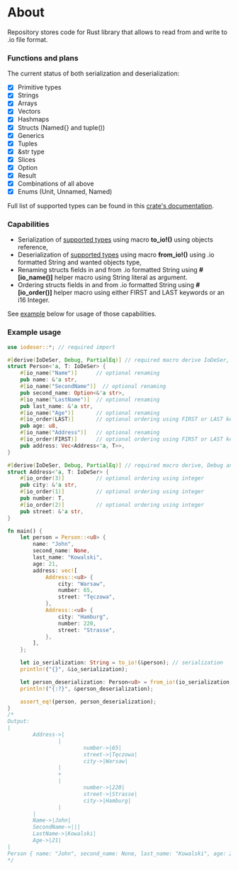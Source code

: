 # About
Repository stores code for Rust library that allows to read from and write to .io file format.

### Functions and plans
The current status of both serialization and deserialization:
- [X] Primitive types
- [X] Strings
- [X] Arrays
- [X] Vectors
- [X] Hashmaps
- [X] Structs (Named{} and tuple())
- [X] Generics
- [X] Tuples
- [X] &str type
- [X] Slices
- [X] Option
- [X] Result
- [X] Combinations of all above
- [X] Enums (Unit, Unnamed, Named)

Full list of supported types can be found in this [crate's documentation](https://docs.rs/iodeser/latest/iodeser/trait.IoDeSer.html#foreign-impls).

### Capabilities
 - Serialization of [supported types](#functions-and-plans) using macro **to_io!()** using objects reference,
 - Deserialization of [supported types](#functions-and-plans) using macro **from_io!()** using .io formatted String and wanted objects type,
 - Renaming structs fields in and from .io formatted String using **#[io_name()]** helper macro using String literal as argument.
 - Ordering structs fields in and from .io formatted String using **#[io_order()]** helper macro using either FIRST and LAST keywords or an i16 Integer.

See [example](#example-usage) below for usage of those capabilities.

### Example usage
```rust
use iodeser::*; // required import

#[derive(IoDeSer, Debug, PartialEq)] // required macro derive IoDeSer, Debug and PartialEq is not required
struct Person<'a, T: IoDeSer> {
    #[io_name("Name")]      // optional renaming
    pub name: &'a str,
    #[io_name("SecondName")]  // optional renaming
    pub second_name: Option<&'a str>,
    #[io_name("LastName")]  // optional renaming
    pub last_name: &'a str,
    #[io_name("Age")]       // optional renaming
    #[io_order(LAST)]       // optional ordering using FIRST or LAST keyword
    pub age: u8,
    #[io_name("Address")]   // optional renaming
    #[io_order(FIRST)]      // optional ordering using FIRST or LAST keyword
    pub address: Vec<Address<'a, T>>,
}

#[derive(IoDeSer, Debug, PartialEq)] // required macro derive, Debug and PartialEq is not required
struct Address<'a, T: IoDeSer> {
    #[io_order(3)]          // optional ordering using integer
    pub city: &'a str,
    #[io_order(1)]          // optional ordering using integer
    pub number: T,
    #[io_order(2)]          // optional ordering using integer
    pub street: &'a str,
}

fn main() {
    let person = Person::<u8> {
        name: "John",
        second_name: None,
        last_name: "Kowalski",
        age: 21,
        address: vec![
            Address::<u8> {
                city: "Warsaw",
                number: 65,
                street: "Tęczowa",
            },
            Address::<u8> {
                city: "Hamburg",
                number: 220,
                street: "Strasse",
            },
        ],
    };

    let io_serialization: String = to_io!(&person); // serialization
    println!("{}", &io_serialization);

    let person_deserialization: Person<u8> = from_io!(io_serialization, Person<u8>).unwrap(); // deserialization
    println!("{:?}", &person_deserialization);

    assert_eq!(person, person_deserialization);
}
/*
Output:
|
        Address->|
                |
                        number->|65|     
                        street->|Tęczowa|
                        city->|Warsaw|   
                |
                +
                |
                        number->|220|    
                        street->|Strasse|
                        city->|Hamburg|
                |
        |
        Name->|John|
        SecondName->|||
        LastName->|Kowalski|
        Age->|21|
|
Person { name: "John", second_name: None, last_name: "Kowalski", age: 21, address: [Address { city: "Warsaw", number: 65, street: "Tęczowa" }, Address { city: "Hamburg", number: 220, street: "Strasse" }] }
*/
```
